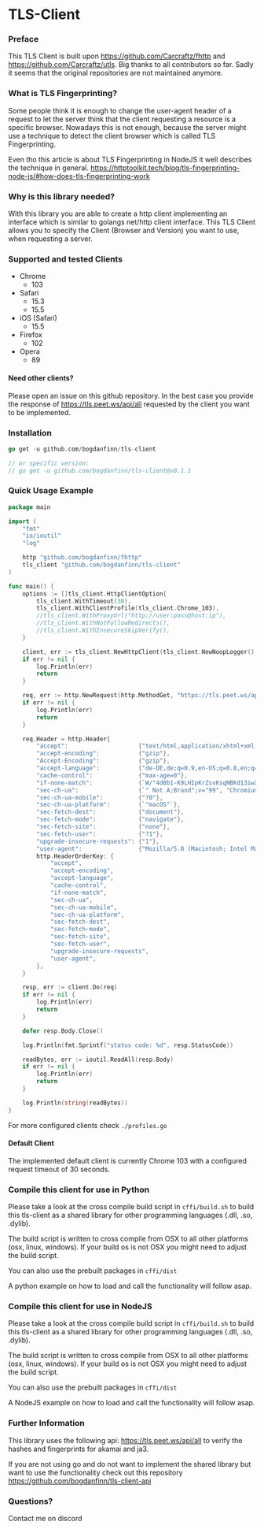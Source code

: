 # TLS-Client

### Preface

This TLS Client is built upon https://github.com/Carcraftz/fhttp and https://github.com/Carcraftz/utls. Big thanks to
all contributors so far. Sadly it seems that the original repositories are not maintained anymore.

### What is TLS Fingerprinting?

Some people think it is enough to change the user-agent header of a request to let the server think that the client
requesting a resource is a specific browser.
Nowadays this is not enough, because the server might use a technique to detect the client browser which is called TLS
Fingerprinting.

Even tho this article is about TLS Fingerprinting in NodeJS it well describes the technique in general.
https://httptoolkit.tech/blog/tls-fingerprinting-node-js/#how-does-tls-fingerprinting-work

### Why is this library needed?

With this library you are able to create a http client implementing an interface which is similar to golangs net/http
client interface.
This TLS Client allows you to specify the Client (Browser and Version) you want to use, when requesting a server.

### Supported and tested Clients

- Chrome
    - 103
- Safari
    - 15.3
    - 15.5
- iOS (Safari)
    - 15.5
- Firefox
    - 102
- Opera
    - 89

#### Need other clients?

Please open an issue on this github repository. In the best case you provide the response of https://tls.peet.ws/api/all requested by the client you want to be implemented.

### Installation

```go
go get -u github.com/bogdanfinn/tls-client

// or specific version:
// go get -u github.com/bogdanfinn/tls-client@v0.1.1
```


### Quick Usage Example

```go
package main

import (
	"fmt"
	"io/ioutil"
	"log"

	http "github.com/bogdanfinn/fhttp"
	tls_client "github.com/bogdanfinn/tls-client"
)

func main() {
	options := []tls_client.HttpClientOption{
		tls_client.WithTimeout(30),
		tls_client.WithClientProfile(tls_client.Chrome_103),
		//tls_client.WithProxyUrl("http://user:pass@host:ip"),
		//tls_client.WithNotFollowRedirects(), 
		//tls_client.WithInsecureSkipVerify(),
	}

	client, err := tls_client.NewHttpClient(tls_client.NewNoopLogger(), options...)
	if err != nil {
		log.Println(err)
		return
	}

	req, err := http.NewRequest(http.MethodGet, "https://tls.peet.ws/api/all", nil)
	if err != nil {
		log.Println(err)
		return
	}

	req.Header = http.Header{
		"accept":                    {"text/html,application/xhtml+xml,application/xml;q=0.9,image/avif,image/webp,image/apng,*/*;q=0.8,application/signed-exchange;v=b3;q=0.9"},
		"accept-encoding":           {"gzip"},
		"Accept-Encoding":           {"gzip"},
		"accept-language":           {"de-DE,de;q=0.9,en-US;q=0.8,en;q=0.7"},
		"cache-control":             {"max-age=0"},
		"if-none-match":             {`W/"4d0b1-K9LHIpKrZsvKsqNBKd13iwXkWxQ"`},
		"sec-ch-ua":                 {`" Not A;Brand";v="99", "Chromium";v="101", "Google Chrome";v="101"`},
		"sec-ch-ua-mobile":          {"?0"},
		"sec-ch-ua-platform":        {`"macOS"`},
		"sec-fetch-dest":            {"document"},
		"sec-fetch-mode":            {"navigate"},
		"sec-fetch-site":            {"none"},
		"sec-fetch-user":            {"?1"},
		"upgrade-insecure-requests": {"1"},
		"user-agent":                {"Mozilla/5.0 (Macintosh; Intel Mac OS X 10_15_7) AppleWebKit/537.36 (KHTML, like Gecko) Chrome/100.0.4896.75 Safari/537.36"},
		http.HeaderOrderKey: {
			"accept",
			"accept-encoding",
			"accept-language",
			"cache-control",
			"if-none-match",
			"sec-ch-ua",
			"sec-ch-ua-mobile",
			"sec-ch-ua-platform",
			"sec-fetch-dest",
			"sec-fetch-mode",
			"sec-fetch-site",
			"sec-fetch-user",
			"upgrade-insecure-requests",
			"user-agent",
		},
	}

	resp, err := client.Do(req)
	if err != nil {
		log.Println(err)
		return
	}

	defer resp.Body.Close()

	log.Println(fmt.Sprintf("status code: %d", resp.StatusCode))

	readBytes, err := ioutil.ReadAll(resp.Body)
	if err != nil {
		log.Println(err)
		return
	}

	log.Println(string(readBytes))
}

```

For more configured clients check `./profiles.go`

#### Default Client
The implemented default client is currently Chrome 103 with a configured request timeout of 30 seconds.

### Compile this client for use in Python
Please take a look at the cross compile build script in `cffi/build.sh` to build this tls-client as a shared library for other programming languages (.dll, .so, .dylib).

The build script is written to cross compile from OSX to all other platforms (osx, linux, windows). If your build os is not OSX you might need to adjust the build script.

You can also use the prebuilt packages in `cffi/dist`

A python example on how to load and call the functionality will follow asap.

### Compile this client for use in NodeJS
Please take a look at the cross compile build script in `cffi/build.sh` to build this tls-client as a shared library for other programming languages (.dll, .so, .dylib).

The build script is written to cross compile from OSX to all other platforms (osx, linux, windows). If your build os is not OSX you might need to adjust the build script.

You can also use the prebuilt packages in `cffi/dist`

A NodeJS example on how to load and call the functionality will follow asap.

### Further Information

This library uses the following api: https://tls.peet.ws/api/all to verify the hashes and fingerprints for akamai and
ja3.

If you are not using go and do not want to implement the shared library but want to use the functionality check out this repository https://github.com/bogdanfinn/tls-client-api

### Questions?

Contact me on discord